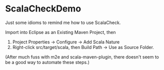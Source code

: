 # ScalaCheckDemo
Just some idioms to remind me how to use ScalaCheck.

Import into Eclipse as an Existing Maven Project, then

1) Project Properties -> Configure -> Add Scala Nature<br>
2) Right-click src/target/scala, then Build Path -> Use as Source Folder.<br>

(After much fuss with m2e and scala-maven-plugin, there doesn't
seem to be a good way to automate these steps.)
